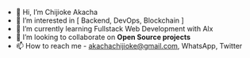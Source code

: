 - 👋 Hi, I’m Chijioke Akacha
- 👀 I’m interested in [ Backend, DevOps, Blockchain ]
- 🌱 I’m currently learning Fullstack Web Development with <a link="Https://alxafrica.com"> Alx </a>
- 💞️ I’m looking to collaborate on <strong>Open Source projects</strong>
- 📫 How to reach me -
          akachachijioke@gmail.com,
          <a link="wa.me/+2349015029834">WhatsApp</a>,
          <a link="Https://twitter.com/0xElectrifier">Twitter</a>

<!---
0xElectrifier/0xElectrifier is a ✨ special ✨ repository because its `README.md` (this file) appears on your GitHub profile.
You can click the Preview link to take a look at your changes.
--->
